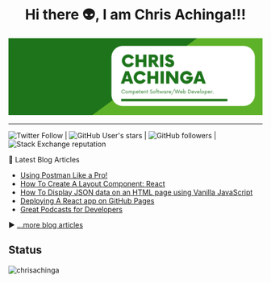 <h1 align="center">
Hi there 👽, I am Chris Achinga!!!
</h1>

![chris-achinga](cover.png)

<hr />

![Twitter Follow](https://img.shields.io/twitter/follow/achinga_chris?style=social) | ![GitHub User's stars](https://img.shields.io/github/stars/ChrisAchinga?style=social) | ![GitHub followers](https://img.shields.io/github/followers/ChrisAchinga?style=social) | ![Stack Exchange reputation](https://img.shields.io/stackexchange/stackoverflow/r/11450095)

📘 Latest Blog Articles

<!-- BLOG-POST-LIST:START -->
- [Using Postman Like a Pro!](https://chrisdevcode.hashnode.dev/using-postman-like-a-pro)
- [How To Create A Layout Component: React](https://chrisdevcode.hashnode.dev/how-to-create-a-layout-component-react)
- [How To Display JSON data on an HTML page using Vanilla JavaScript](https://chrisdevcode.hashnode.dev/how-to-display-json-data-on-an-html-page-using-vanilla-javascript)
- [Deploying A React app on GitHub Pages](https://chrisdevcode.hashnode.dev/github-pages-with-react)
- [Great Podcasts for Developers](https://chrisdevcode.hashnode.dev/great-podcasts-for-developers)
<!-- BLOG-POST-LIST:END -->

▶ [...more blog articles](https://chrisdevcode.hashnode.dev/)

## Status

<p><img align="center" src="https://github-readme-streak-stats.herokuapp.com/?user=chrisachinga&" alt="chrisachinga" /></p>

